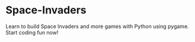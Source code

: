 # Space-Invaders
Learn to build Space Invaders and more games with Python using pygame. Start coding fun now!
